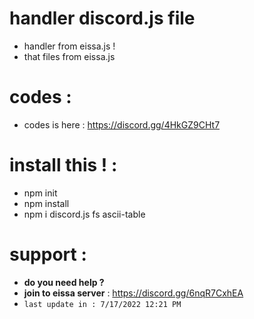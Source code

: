 # handler discord.js file
- handler from eissa.js !
- that files from eissa.js
# codes :
- codes is here : https://discord.gg/4HkGZ9CHt7    
# install this ! :
- npm init
- npm install
- npm i discord.js fs ascii-table

# support :
- **do you need help ?**
- **join to eissa server** : https://discord.gg/6nqR7CxhEA
- `last update in : 7/17/2022 12:21 PM`
